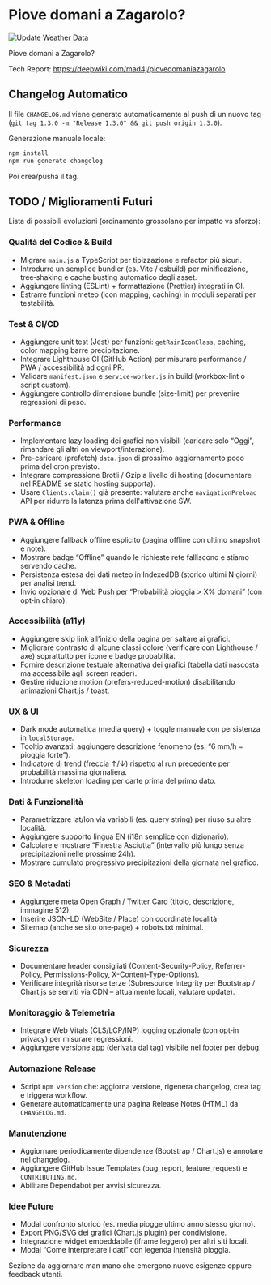 # Piove domani a Zagarolo?

[![Update Weather Data](https://github.com/mad4j/piovedomaniazagarolo/actions/workflows/build.yml/badge.svg)](https://github.com/mad4j/piovedomaniazagarolo/actions/workflows/build.yml)

Piove domani a Zagarolo?

Tech Report: <https://deepwiki.com/mad4j/piovedomaniazagarolo>

## Changelog Automatico

Il file `CHANGELOG.md` viene generato automaticamente al push di un nuovo tag (`git tag 1.3.0 -m "Release 1.3.0" && git push origin 1.3.0`).

Generazione manuale locale:

```bash
npm install
npm run generate-changelog
```

Poi crea/pusha il tag.

## TODO / Miglioramenti Futuri

Lista di possibili evoluzioni (ordinamento grossolano per impatto vs sforzo):

### Qualità del Codice & Build

- Migrare `main.js` a TypeScript per tipizzazione e refactor più sicuri.
- Introdurre un semplice bundler (es. Vite / esbuild) per minificazione, tree‑shaking e cache busting automatico degli asset.
- Aggiungere linting (ESLint) + formattazione (Prettier) integrati in CI.
- Estrarre funzioni meteo (icon mapping, caching) in moduli separati per testabilità.

### Test & CI/CD

- Aggiungere unit test (Jest) per funzioni: `getRainIconClass`, caching, color mapping barre precipitazione.
- Integrare Lighthouse CI (GitHub Action) per misurare performance / PWA / accessibilità ad ogni PR.
- Validare `manifest.json` e `service-worker.js` in build (workbox-lint o script custom).
- Aggiungere controllo dimensione bundle (size-limit) per prevenire regressioni di peso.

### Performance

- Implementare lazy loading dei grafici non visibili (caricare solo “Oggi”, rimandare gli altri on viewport/interazione).
- Pre-caricare (prefetch) `data.json` di prossimo aggiornamento poco prima del cron previsto.
- Integrare compressione Brotli / Gzip a livello di hosting (documentare nel README se static hosting supporta).
- Usare `Clients.claim()` già presente: valutare anche `navigationPreload` API per ridurre la latenza prima dell'attivazione SW.

### PWA & Offline

- Aggiungere fallback offline esplicito (pagina offline con ultimo snapshot e note).
- Mostrare badge “Offline” quando le richieste rete falliscono e stiamo servendo cache.
- Persistenza estesa dei dati meteo in IndexedDB (storico ultimi N giorni) per analisi trend.
- Invio opzionale di Web Push per “Probabilità pioggia > X% domani” (con opt‑in chiaro).

### Accessibilità (a11y)

- Aggiungere skip link all’inizio della pagina per saltare ai grafici.
- Migliorare contrasto di alcune classi colore (verificare con Lighthouse / axe) soprattutto per icone e badge probabilità.
- Fornire descrizione testuale alternativa dei grafici (tabella dati nascosta ma accessibile agli screen reader).
- Gestire riduzione motion (prefers-reduced-motion) disabilitando animazioni Chart.js / toast.

### UX & UI

- Dark mode automatica (media query) + toggle manuale con persistenza in `localStorage`.
- Tooltip avanzati: aggiungere descrizione fenomeno (es. “6 mm/h = pioggia forte”).
- Indicatore di trend (freccia ↑/↓) rispetto al run precedente per probabilità massima giornaliera.
- Introdurre skeleton loading per carte prima del primo dato.

### Dati & Funzionalità

- Parametrizzare lat/lon via variabili (es. query string) per riuso su altre località.
- Aggiungere supporto lingua EN (i18n semplice con dizionario).
- Calcolare e mostrare “Finestra Asciutta” (intervallo più lungo senza precipitazioni nelle prossime 24h).
- Mostrare cumulato progressivo precipitazioni della giornata nel grafico.

### SEO & Metadati

- Aggiungere meta Open Graph / Twitter Card (titolo, descrizione, immagine 512).
- Inserire JSON-LD (WebSite / Place) con coordinate località.
- Sitemap (anche se sito one‑page) + robots.txt minimal.

### Sicurezza

- Documentare header consigliati (Content-Security-Policy, Referrer-Policy, Permissions-Policy, X-Content-Type-Options).
- Verificare integrità risorse terze (Subresource Integrity per Bootstrap / Chart.js se serviti via CDN – attualmente locali, valutare update).

### Monitoraggio & Telemetria

- Integrare Web Vitals (CLS/LCP/INP) logging opzionale (con opt‑in privacy) per misurare regressioni.
- Aggiungere versione app (derivata dal tag) visibile nel footer per debug.

### Automazione Release

- Script `npm version` che: aggiorna versione, rigenera changelog, crea tag e triggera workflow.
- Generare automaticamente una pagina Release Notes (HTML) da `CHANGELOG.md`.

### Manutenzione

- Aggiornare periodicamente dipendenze (Bootstrap / Chart.js) e annotare nel changelog.
- Aggiungere GitHub Issue Templates (bug_report, feature_request) e `CONTRIBUTING.md`.
- Abilitare Dependabot per avvisi sicurezza.

### Idee Future

- Modal confronto storico (es. media piogge ultimo anno stesso giorno).
- Export PNG/SVG dei grafici (Chart.js plugin) per condivisione.
- Integrazione widget embeddabile (iframe leggero) per altri siti locali.
- Modal “Come interpretare i dati” con legenda intensità pioggia.

Sezione da aggiornare man mano che emergono nuove esigenze oppure feedback utenti.
